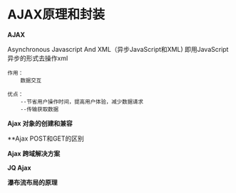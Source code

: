 AJAX原理和封装
=========

**AJAX**

Asynchronous Javascript And XML（异步JavaScript和XML)  即用JavaScript异步的形式去操作xml

    作用：
        数据交互
        
    优点：
        --节省用户操作时间，提高用户体验，减少数据请求
        --传输获取数据


**Ajax 对象的创建和兼容**





**Ajax POST和GET的区别





**Ajax 跨域解决方案**




**JQ Ajax**



**瀑布流布局的原理**




